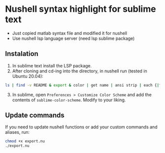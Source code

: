 # Nushell syntax highlight for sublime text
- Just copied matlab syntax file and modified it for nushell
- Use nushell lsp language server (need lsp sublime package)

## Instalation
1. In sublime text install the LSP package.
2. After cloning and cd-ing into the directory, in nushell run (tested in Ubuntu 20.04):
```bash
ls | find -v README & export & color | get name | ansi strip | each {|file| cp -f $file (~/.config/sublime-text/Packages/User/nushell.sublime-syntax | path expand)}
```
3. In sublime, open `Preferences > Customize Color Scheme` and add the contents of `sublime-color-scheme`. Modify to your liking.

## Update commands
If you need to update nushell functions or add your custom commands and aliases, run:
```bash
chmod +x export.nu 
./export.nu 
```